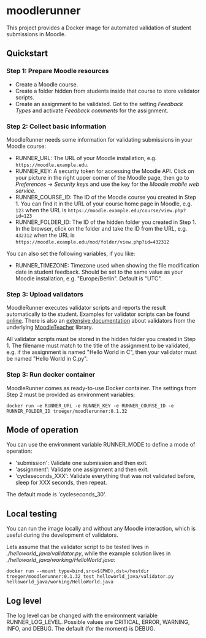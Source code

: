 # moodlerunner

This project provides a Docker image for automated validation of student submissions in Moodle.

## Quickstart

### Step 1: Prepare Moodle resources

- Create a Moodle course.
- Create a folder hidden from students inside that course to store validator scripts.
- Create an assignment to be validated. Got to the setting *Feedback Types* and activate *Feedback comments* for the assignment.

### Step 2: Collect basic information

MoodleRunner needs some information for validating submissions in your Moodle course:

- RUNNER_URL: The URL of your Moodle installation, e.g. `https://moodle.example.edu`.
- RUNNER_KEY: A security token for accessing the Moodle API. Click on your picture in the right upper corner of the Moodle page, then go to *Preferences* -> *Security keys* and use the key for the *Moodle mobile web service*.
- RUNNER_COURSE_ID: The ID of the Moodle course you created in Step 1. You can find it in the URL of your course home page in Moodle, e.g. `123` when the URL is `https://moodle.example.edu/course/view.php?id=123`
- RUNNER_FOLDER_ID: The ID of the hidden folder you created in Step 1. In the browser, click on the folder and take the ID from the URL, e.g. `432312` when the URL is `https://moodle.example.edu/mod/folder/view.php?id=432312`

You can also set the following variables, if you like:

- RUNNER_TIMEZONE: Timezone used when showing the file modification date in student feedback. Should be set to the same value as your Moodle installation, e.g. "Europe/Berlin". Default is "UTC".

### Step 3: Upload validators

MoodleRunner executes validator scripts and reports the result automatically to the student. Examples for validator scripts can be found [online](https://github.com/troeger/moodlerunner/tree/master/examples/). There is also an [extensive documentation](https://moodleteacher.readthedocs.io/en/latest/tutorial_validation.html) about validators from the underlying [MoodleTeacher](https://github.com/troeger/moodleteacher) library.

All validator scripts must be stored in the hidden folder you created in Step 1. The filename must match to the title of the assignment to be validated, e.g. if the assignment is named "Hello World in C", then your validator must be named "Hello World in C.py".

### Step 3: Run docker container

MoodleRunner comes as ready-to-use Docker container. The settings from Step 2 must be provided as environment variables:

```
docker run -e RUNNER_URL -e RUNNER_KEY -e RUNNER_COURSE_ID -e RUNNER_FOLDER_ID troeger/moodlerunner:0.1.32
```

## Mode of operation

You can use the environment variable RUNNER_MODE to define a mode of operation:

- 'submission': Validate one submission and then exit.
- 'assignment': Validate one assignment and then exit.
- 'cycleseconds_XXX': Validate everything that was not validated before, sleep for XXX seconds, then repeat.

The default mode is 'cycleseconds_30'.

## Local testing

You can run the image locally and without any Moodle interaction, which is useful during the development of validators.

Lets assume that the validator script to be tested lives in *./helloworld_java/validator.py*, while the example solution lives in *./helloworld_java/working/HelloWorld.java*: 

```
docker run --mount type=bind,src=$(PWD),dst=/hostdir troeger/moodlerunner:0.1.32 test helloworld_java/validator.py helloworld_java/working/HelloWorld.java
```

## Log level

The log level can be changed with the environment variable RUNNER_LOG_LEVEL. Possible values are CRITICAL, ERROR, WARNING, INFO, and DEBUG. The default (for the moment) is DEBUG. 	


